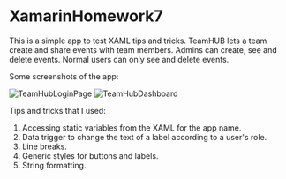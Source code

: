 # XamarinHomework7
This is a simple app to test XAML tips and tricks. TeamHUB lets a team create and share events with team members. Admins can create,
see and delete events. Normal users can only see and delete events.

Some screenshots of the app:

![TeamHubLoginPage](https://user-images.githubusercontent.com/54011050/65847207-975ccf00-e30e-11e9-8dcc-0acf114d5c17.PNG)
![TeamHubDashboard](https://user-images.githubusercontent.com/54011050/65847268-cecb7b80-e30e-11e9-9d4c-b1aea09fb4ec.PNG)

Tips and tricks that I used:

1. Accessing static variables from the XAML for the app name.
2. Data trigger to change the text of a label according to a user's role.
3. Line breaks.
4. Generic styles for buttons and labels.
5. String formatting.

